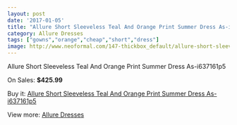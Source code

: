 ```yaml
---
layout: post
date: '2017-01-05'
title: "Allure Short Sleeveless Teal And Orange Print Summer Dress As-i637161p5"
category: Allure Dresses
tags: ["gowns","orange","cheap","short","dress"]
image: http://www.neoformal.com/147-thickbox_default/allure-short-sleeveless-teal-and-orange-print-summer-dress-as-i637161p5.jpg
---
```

Allure Short Sleeveless Teal And Orange Print Summer Dress As-i637161p5

On Sales: **$425.99**
<a href="https://www.neoformal.com/en/allure-dresses/51-allure-short-sleeveless-teal-and-orange-print-summer-dress-as-i637161p5.html"><amp-img layout="responsive" width="600" height="600" src="//www.neoformal.com/147-thickbox_default/allure-short-sleeveless-teal-and-orange-print-summer-dress-as-i637161p5.jpg" alt="Allure Short Sleeveless Teal And Orange Print Summer Dress As-i637161p5 0" /></a>
<a href="https://www.neoformal.com/en/allure-dresses/51-allure-short-sleeveless-teal-and-orange-print-summer-dress-as-i637161p5.html"><amp-img layout="responsive" width="600" height="600" src="//www.neoformal.com/148-thickbox_default/allure-short-sleeveless-teal-and-orange-print-summer-dress-as-i637161p5.jpg" alt="Allure Short Sleeveless Teal And Orange Print Summer Dress As-i637161p5 1" /></a>

Buy it: [Allure Short Sleeveless Teal And Orange Print Summer Dress As-i637161p5](https://www.neoformal.com/en/allure-dresses/51-allure-short-sleeveless-teal-and-orange-print-summer-dress-as-i637161p5.html "Allure Short Sleeveless Teal And Orange Print Summer Dress As-i637161p5")

View more: [Allure Dresses](https://www.neoformal.com/en/2-allure-dresses "Allure Dresses")